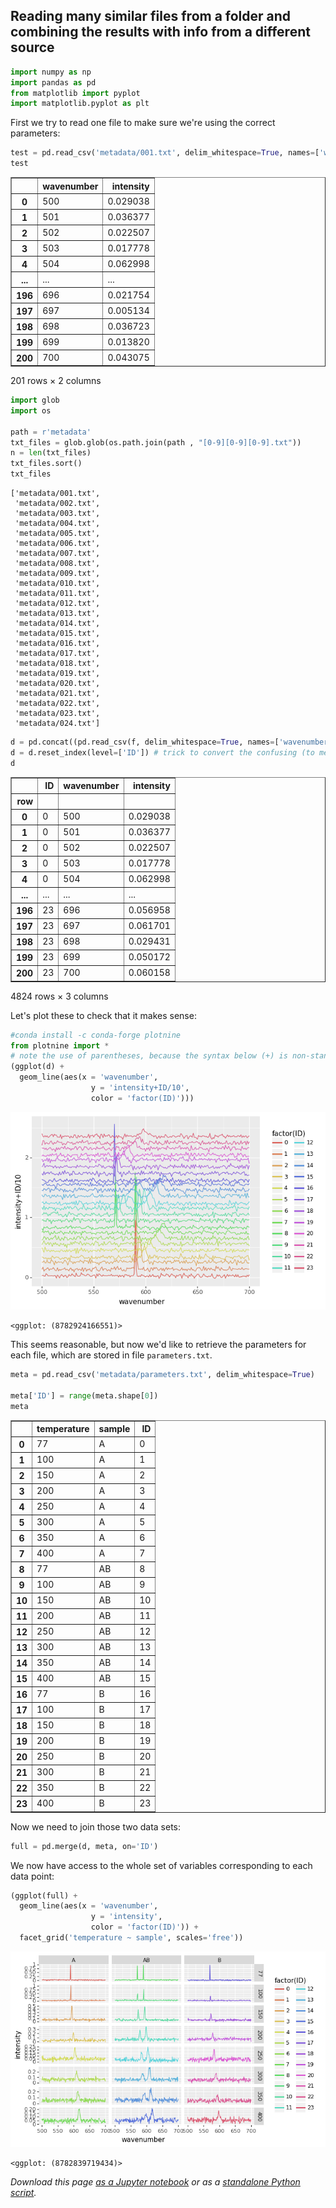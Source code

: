 ## Reading many similar files from a folder and combining the results with info from a different source




```python
import numpy as np
import pandas as pd
from matplotlib import pyplot
import matplotlib.pyplot as plt
```

First we try to read one file to make sure we're using the correct parameters:


```python
test = pd.read_csv('metadata/001.txt', delim_whitespace=True, names=['wavenumber','intensity'])
test
```




<div>
<style scoped>
    .dataframe tbody tr th:only-of-type {
        vertical-align: middle;
    }

    .dataframe tbody tr th {
        vertical-align: top;
    }

    .dataframe thead th {
        text-align: right;
    }
</style>
<table border="1" class="dataframe">
  <thead>
    <tr style="text-align: right;">
      <th></th>
      <th>wavenumber</th>
      <th>intensity</th>
    </tr>
  </thead>
  <tbody>
    <tr>
      <th>0</th>
      <td>500</td>
      <td>0.029038</td>
    </tr>
    <tr>
      <th>1</th>
      <td>501</td>
      <td>0.036377</td>
    </tr>
    <tr>
      <th>2</th>
      <td>502</td>
      <td>0.022507</td>
    </tr>
    <tr>
      <th>3</th>
      <td>503</td>
      <td>0.017778</td>
    </tr>
    <tr>
      <th>4</th>
      <td>504</td>
      <td>0.062998</td>
    </tr>
    <tr>
      <th>...</th>
      <td>...</td>
      <td>...</td>
    </tr>
    <tr>
      <th>196</th>
      <td>696</td>
      <td>0.021754</td>
    </tr>
    <tr>
      <th>197</th>
      <td>697</td>
      <td>0.005134</td>
    </tr>
    <tr>
      <th>198</th>
      <td>698</td>
      <td>0.036723</td>
    </tr>
    <tr>
      <th>199</th>
      <td>699</td>
      <td>0.013820</td>
    </tr>
    <tr>
      <th>200</th>
      <td>700</td>
      <td>0.043075</td>
    </tr>
  </tbody>
</table>
<p>201 rows × 2 columns</p>
</div>




```python
import glob
import os

path = r'metadata' 
txt_files = glob.glob(os.path.join(path , "[0-9][0-9][0-9].txt"))
n = len(txt_files)
txt_files.sort()
txt_files
```




    ['metadata/001.txt',
     'metadata/002.txt',
     'metadata/003.txt',
     'metadata/004.txt',
     'metadata/005.txt',
     'metadata/006.txt',
     'metadata/007.txt',
     'metadata/008.txt',
     'metadata/009.txt',
     'metadata/010.txt',
     'metadata/011.txt',
     'metadata/012.txt',
     'metadata/013.txt',
     'metadata/014.txt',
     'metadata/015.txt',
     'metadata/016.txt',
     'metadata/017.txt',
     'metadata/018.txt',
     'metadata/019.txt',
     'metadata/020.txt',
     'metadata/021.txt',
     'metadata/022.txt',
     'metadata/023.txt',
     'metadata/024.txt']




```python
d = pd.concat((pd.read_csv(f, delim_whitespace=True, names=['wavenumber','intensity']) for f in txt_files), ignore_index=False, keys=range(n), names=['ID','row'])
d = d.reset_index(level=['ID']) # trick to convert the confusing (to me) multiindex into a standard column
d
```




<div>
<style scoped>
    .dataframe tbody tr th:only-of-type {
        vertical-align: middle;
    }

    .dataframe tbody tr th {
        vertical-align: top;
    }

    .dataframe thead th {
        text-align: right;
    }
</style>
<table border="1" class="dataframe">
  <thead>
    <tr style="text-align: right;">
      <th></th>
      <th>ID</th>
      <th>wavenumber</th>
      <th>intensity</th>
    </tr>
    <tr>
      <th>row</th>
      <th></th>
      <th></th>
      <th></th>
    </tr>
  </thead>
  <tbody>
    <tr>
      <th>0</th>
      <td>0</td>
      <td>500</td>
      <td>0.029038</td>
    </tr>
    <tr>
      <th>1</th>
      <td>0</td>
      <td>501</td>
      <td>0.036377</td>
    </tr>
    <tr>
      <th>2</th>
      <td>0</td>
      <td>502</td>
      <td>0.022507</td>
    </tr>
    <tr>
      <th>3</th>
      <td>0</td>
      <td>503</td>
      <td>0.017778</td>
    </tr>
    <tr>
      <th>4</th>
      <td>0</td>
      <td>504</td>
      <td>0.062998</td>
    </tr>
    <tr>
      <th>...</th>
      <td>...</td>
      <td>...</td>
      <td>...</td>
    </tr>
    <tr>
      <th>196</th>
      <td>23</td>
      <td>696</td>
      <td>0.056958</td>
    </tr>
    <tr>
      <th>197</th>
      <td>23</td>
      <td>697</td>
      <td>0.061701</td>
    </tr>
    <tr>
      <th>198</th>
      <td>23</td>
      <td>698</td>
      <td>0.029431</td>
    </tr>
    <tr>
      <th>199</th>
      <td>23</td>
      <td>699</td>
      <td>0.050172</td>
    </tr>
    <tr>
      <th>200</th>
      <td>23</td>
      <td>700</td>
      <td>0.060158</td>
    </tr>
  </tbody>
</table>
<p>4824 rows × 3 columns</p>
</div>



Let's plot these to check that it makes sense:


```python
#conda install -c conda-forge plotnine 
from plotnine import *
# note the use of parentheses, because the syntax below (+) is non-standard in Python
(ggplot(d) +
  geom_line(aes(x = 'wavenumber',
                  y = 'intensity+ID/10',
                  color = 'factor(ID)')))
```


![png](../nb_img/phys345/wrangling_03_folder_files_meta_7_0.png)





    <ggplot: (8782924166551)>



This seems reasonable, but now we'd like to retrieve the parameters for each file, which are stored in file `parameters.txt`.


```python
meta = pd.read_csv('metadata/parameters.txt', delim_whitespace=True)

meta['ID'] = range(meta.shape[0])
meta

```




<div>
<style scoped>
    .dataframe tbody tr th:only-of-type {
        vertical-align: middle;
    }

    .dataframe tbody tr th {
        vertical-align: top;
    }

    .dataframe thead th {
        text-align: right;
    }
</style>
<table border="1" class="dataframe">
  <thead>
    <tr style="text-align: right;">
      <th></th>
      <th>temperature</th>
      <th>sample</th>
      <th>ID</th>
    </tr>
  </thead>
  <tbody>
    <tr>
      <th>0</th>
      <td>77</td>
      <td>A</td>
      <td>0</td>
    </tr>
    <tr>
      <th>1</th>
      <td>100</td>
      <td>A</td>
      <td>1</td>
    </tr>
    <tr>
      <th>2</th>
      <td>150</td>
      <td>A</td>
      <td>2</td>
    </tr>
    <tr>
      <th>3</th>
      <td>200</td>
      <td>A</td>
      <td>3</td>
    </tr>
    <tr>
      <th>4</th>
      <td>250</td>
      <td>A</td>
      <td>4</td>
    </tr>
    <tr>
      <th>5</th>
      <td>300</td>
      <td>A</td>
      <td>5</td>
    </tr>
    <tr>
      <th>6</th>
      <td>350</td>
      <td>A</td>
      <td>6</td>
    </tr>
    <tr>
      <th>7</th>
      <td>400</td>
      <td>A</td>
      <td>7</td>
    </tr>
    <tr>
      <th>8</th>
      <td>77</td>
      <td>AB</td>
      <td>8</td>
    </tr>
    <tr>
      <th>9</th>
      <td>100</td>
      <td>AB</td>
      <td>9</td>
    </tr>
    <tr>
      <th>10</th>
      <td>150</td>
      <td>AB</td>
      <td>10</td>
    </tr>
    <tr>
      <th>11</th>
      <td>200</td>
      <td>AB</td>
      <td>11</td>
    </tr>
    <tr>
      <th>12</th>
      <td>250</td>
      <td>AB</td>
      <td>12</td>
    </tr>
    <tr>
      <th>13</th>
      <td>300</td>
      <td>AB</td>
      <td>13</td>
    </tr>
    <tr>
      <th>14</th>
      <td>350</td>
      <td>AB</td>
      <td>14</td>
    </tr>
    <tr>
      <th>15</th>
      <td>400</td>
      <td>AB</td>
      <td>15</td>
    </tr>
    <tr>
      <th>16</th>
      <td>77</td>
      <td>B</td>
      <td>16</td>
    </tr>
    <tr>
      <th>17</th>
      <td>100</td>
      <td>B</td>
      <td>17</td>
    </tr>
    <tr>
      <th>18</th>
      <td>150</td>
      <td>B</td>
      <td>18</td>
    </tr>
    <tr>
      <th>19</th>
      <td>200</td>
      <td>B</td>
      <td>19</td>
    </tr>
    <tr>
      <th>20</th>
      <td>250</td>
      <td>B</td>
      <td>20</td>
    </tr>
    <tr>
      <th>21</th>
      <td>300</td>
      <td>B</td>
      <td>21</td>
    </tr>
    <tr>
      <th>22</th>
      <td>350</td>
      <td>B</td>
      <td>22</td>
    </tr>
    <tr>
      <th>23</th>
      <td>400</td>
      <td>B</td>
      <td>23</td>
    </tr>
  </tbody>
</table>
</div>



Now we need to join those two data sets:


```python
full = pd.merge(d, meta, on='ID')
```

We now have access to the whole set of variables corresponding to each data point:


```python
(ggplot(full) +
  geom_line(aes(x = 'wavenumber',
                  y = 'intensity',
                  color = 'factor(ID)')) +
  facet_grid('temperature ~ sample', scales='free'))
```


![png](../nb_img/phys345/wrangling_03_folder_files_meta_13_0.png)





    <ggplot: (8782839719434)>



_Download this page [as a Jupyter notebook](https://github.com/vuw-scps/python-physics/raw/master/notebooks/phys345/wrangling_03_folder_files_meta.ipynb) or as a [standalone Python script](https://github.com/vuw-scps/python-physics/raw/master/scripts/phys345/wrangling_03_folder_files_meta.py)._


```python

```


```python

```


```python

```
